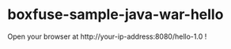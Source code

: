 boxfuse-sample-java-war-hello
=============================

Open your browser at http://your-ip-address:8080/hello-1.0 !

